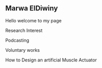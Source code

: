 ## Marwa ElDiwiny
Hello welcome to my page

Research Interest

Podcasting

Voluntary works

How to Design an artificial Muscle Actuator
